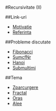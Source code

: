#Recursivitate (II)

##Link-uri
- [Motivatie](http://www.google.ro/imgres?imgurl=http://i.dailymail.co.uk/i/pix/2014/11/25/237A7D5B00000578-2848215-image-7_1416879686699.jpg&imgrefurl=http://www.dailymail.co.uk/news/article-2848215/The-best-summer-jobs-Online-list-allegedly-reveals-tech-companies-offer-pay-undergraduate-interns.html&h=833&w=634&tbnid=QvVT3rim9jFevM:&zoom=1&docid=5q5ftcAfo3HbdM&ei=QzKjVYHmGIv_ygOAtYCQDg&tbm=isch&ved=0CCAQMygDMAM)
- [Referinta](http://algopedia.ro/wiki/index.php/Clasa_a_7-a_lec%C8%9Bia_4_-_8_oct_2015)

##Probleme discutate
- [Fibonacci](http://varena.ro/problema/fibonacci)
- [SumcfNr](http://varena.ro/problema/sumacfnr)
- [Hanoi](http://varena.ro/problema/hanoi)
- [Submultimi](http://www.infoarena.ro/problema/submultimi)

##Tema

- [Zparcurgere](http://www.infoarena.ro/problema/z)
- [Fractal](http://www.infoarena.ro/problema/fractal)
- [Oras](http://varena.ro/problema/oras)
- [Alee](http://varena.ro/problema/alee)

